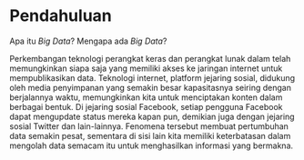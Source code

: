 # Pendahuluan

Apa itu _Big Data_? Mengapa ada _Big Data_?

Perkembangan teknologi perangkat keras dan perangkat lunak dalam telah memungkinkan siapa saja yang memiliki akses ke jaringan internet untuk mempublikasikan data. Teknologi internet, platform jejaring sosial, didukung oleh media penyimpanan yang semakin besar kapasitasnya seiring dengan berjalannya waktu, memungkinkan kita untuk menciptakan konten dalam berbagai bentuk. Di jejaring sosial Facebook, setiap pengguna Facebook dapat mengupdate status mereka kapan pun, demikian juga dengan jejaring sosial Twitter dan lain-lainnya. Fenomena tersebut membuat pertumbuhan data semakin pesat, sementara di sisi lain kita memiliki keterbatasan dalam mengolah data semacam itu untuk menghasilkan informasi yang bermakna.





